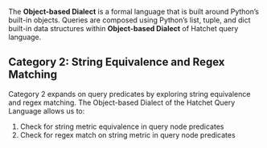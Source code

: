 The **Object-based Dialect** is a formal language that is built around Python’s built-in objects. Queries are composed using Python’s list, tuple, and dict built-in data structures within **Object-based Dialect** of Hatchet query language. 

## Category 2: String Equivalence and Regex Matching

Category 2 expands on query predicates by exploring string equivalence and regex matching. The Object-based Dialect of the Hatchet Query Language allows us to:

1. Check for string metric equivalence in query node predicates
2. Check for regex match on string metric in query node predicates
